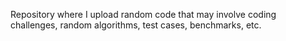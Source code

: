 Repository where I upload random code that may involve coding challenges, random algorithms, test cases, benchmarks, etc.

